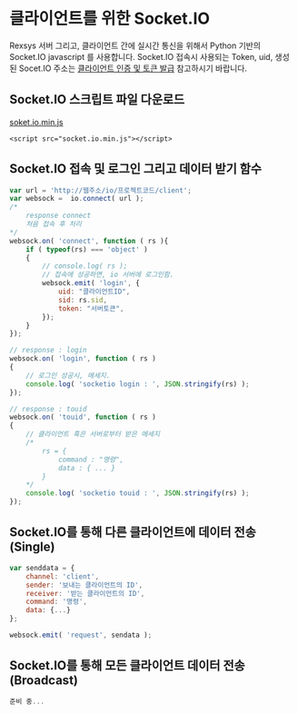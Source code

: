 클라이언트를 위한 Socket.IO
==========================

Rexsys 서버 그리고, 클라이언트 간에 실시간 통신을 위해서 Python 기반의 Socket.IO javascript 를 사용합니다.
Socket.IO 접속시 사용되는 Token, uid, 생성된 Socet.IO 주소는 [클라이언트 인증 및 토큰 발급](https://github.com/digimixnet2/rexsys.docs/blob/main/api.client.certificate.md) 참고하시기 바랍니다.

## Socket.IO 스크립트 파일 다운로드

[soket.io.min.js](https://github.com/digimixnet2/rexsys.docs/blob/main/js/socket.io.min.js)

```
<script src="socket.io.min.js"></script>
```

## Socket.IO 접속 및 로그인 그리고 데이터 받기 함수

```javascript
var url = 'http://웹주소/io/프로젝트코드/client';
var websock =  io.connect( url );
/*
    response connect
    처음 접속 후 처리
*/
websock.on( 'connect', function ( rs ){	
    if ( typeof(rs) === 'object' ) 
    {
        // console.log( rs );
        // 접속에 성공하면, io 서버에 로그인함.
        websock.emit( 'login', {
            uid: "클라이언트ID",
            sid: rs.sid,
            token: "서버토큰",
    	});
    }
});

// response : login
websock.on( 'login', function ( rs ) 
{
    // 로그인 성공시, 메세지.
    console.log( 'socketio login : ', JSON.stringify(rs) );				
});

// response : touid
websock.on( 'touid', function ( rs ) 
{
    // 클라이언트 혹은 서버로부터 받은 메세지
    /*
        rs = {
            command : "명령",
            data : { ... }
        }
    */
    console.log( 'socketio touid : ', JSON.stringify(rs) );				
});

```

## Socket.IO를 통해 다른 클라이언트에 데이터 전송 (Single)
```javascript
var senddata = {
    channel: 'client',
    sender: '보내는 클라이언트의 ID',
    receiver: '받는 클라이언트의 ID',
    command: '명령',
    data: {...}
};

websock.emit( 'request', sendata );
```

## Socket.IO를 통해 모든 클라이언트 데이터 전송 (Broadcast)
```javascript
준비 중...
```
